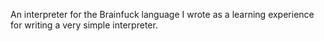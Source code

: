 An interpreter for the Brainfuck language I wrote as a learning experience for writing a very simple interpreter.
